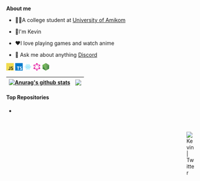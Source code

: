 <p align="center"><a href=""><img width="80%" alt="" src="./assets/gh-readme-header.png" /></a></p>

<br />



**About me**

- 👨‍🎓A college student at [University of Amikom](https://home.amikom.ac.id/)

- 📑I'm Kevin

- ❤I love playing games and watch anime

- 💬 Ask me about anything [Discord](https://discordapp.com/users/329766075778465793)

<code><img height="20" alt="javascript" src="https://raw.githubusercontent.com/github/explore/80688e429a7d4ef2fca1e82350fe8e3517d3494d/topics/javascript/javascript.png"></code>
<code><img height="20" alt="typescript" src="https://raw.githubusercontent.com/github/explore/80688e429a7d4ef2fca1e82350fe8e3517d3494d/topics/typescript/typescript.png"></code>
<code><img height="20" alt="react" src="https://raw.githubusercontent.com/github/explore/80688e429a7d4ef2fca1e82350fe8e3517d3494d/topics/react/react.png"></code>
<code><img height="20" alt="graphql" src="https://raw.githubusercontent.com/github/explore/5c058a388828bb5fde0bcafd4bc867b5bb3f26f3/topics/graphql/graphql.png"></code>
<code><img height="20" alt="nodejs" src="https://raw.githubusercontent.com/github/explore/80688e429a7d4ef2fca1e82350fe8e3517d3494d/topics/nodejs/nodejs.png"></code>    


| <a href="https://github.com/kevinkyun/github-readme-stats"><img align="center" src="https://github-readme-stats.vercel.app/api?username=kevinkyun&show_icons=true&include_all_commits=true&theme=buefy&hide_border=true" alt="Anurag's github stats" /></a> | <a href="https://github.com/kevinkyun/github-readme-stats"><img align="center" src="https://github-readme-stats.vercel.app/api/top-langs/?username=kevinkyun&layout=compact&theme=buefy&hide_border=true" /></a> |
| ------------- | ------------- |

#### Top Repositories



-




<br />
<br />

<a href="https://twitter.com/kevin_kyun">
  <img align="right" alt="Kevin | Twitter" width="21px" src="https://raw.githubusercontent.com/anuraghazra/anuraghazra/master/assets/twitter.svg" />
</a>

